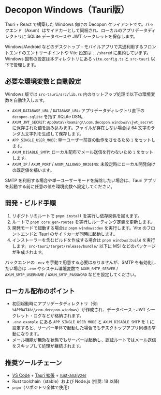 # Decopon Windows（Tauri版）

Tauri + React で構築した Windows 向けの Decopon クライアントです。バックエンド（Axum）はサイドカーとして同梱され、ローカルのアプリデータディレクトリに SQLite データベースや JWT シークレットを保存します。

Windows/Android などのデスクトップ・モバイルアプリで共通利用するフロントエンドのエントリーポイントや Vite 設定は `../shared` に集約しています。Windows 固有の設定は本ディレクトリにある `vite.config.ts` と `src-tauri` 以下で管理します。

## 必要な環境変数と自動設定

Windows 版では `src-tauri/src/lib.rs` 内のセットアップ処理で以下の環境変数を自動注入します。

- `AXUM_DATABASE_URL` / `DATABASE_URL`: アプリデータディレクトリ直下の `decopon.sqlite` を指す SQLite DSN。
- `AXUM_JWT_SECRET`: `AppData\\Roaming\\com.decopon.windows\\jwt_secret` に保存された値を読み込みます。ファイルが存在しない場合は 64 文字のランダム文字列を生成して保存します。
- `APP_SINGLE_USER_MODE`: 単一ユーザー前提の動作をさせるため `1` をセットします。
- `AXUM_DISABLE_SMTP`: ローカル配布でメール送信を行わないため `1` をセットします。
- `AXUM_IP` / `AXUM_PORT` / `AXUM_ALLOWED_ORIGINS`: 未設定時にローカル開発向けの既定値を補います。

SMTP を利用する場合や単一ユーザーモードを解除したい場合は、Tauri アプリを起動する前に任意の値を環境変数へ設定してください。

## 開発・ビルド手順

1. リポジトリのルートで `pnpm install` を実行し依存関係を揃えます。
2. ルートで `pnpm core:gen-routes` を実行しルーティング定義を更新します。
3. 開発モードで起動する場合は `pnpm windows:dev` を実行します。Vite のフロントエンドと Tauri のサイドカーが同時に起動します。
4. インストーラーを含むビルドを作成する場合は `pnpm windows:build` を実行します。`src-tauri/target/release/bundle/` 以下に MSI などのパッケージが生成されます。

バックエンドの `.env` を手動で用意する必要はありませんが、SMTP を有効化したい場合は `.env` やシステム環境変数で `AXUM_SMTP_SERVER` / `AXUM_SMTP_USERNAME` / `AXUM_SMTP_PASSWORD` などを設定してください。

## ローカル配布のポイント

- 初回起動時にアプリデータディレクトリ（例: `%APPDATA%\\com.decopon.windows`）が作成され、データベース・JWT シークレット・ログなどが格納されます。
- `.env.example` にある `APP_SINGLE_USER_MODE` と `AXUM_DISABLE_SMTP` を `1` に設定すると、サーバー単体で起動した場合でもデスクトップアプリ同様の挙動になります。
- メール機能が無効な状態でもサーバーは起動し、認証ルートではメール送信をスキップして処理が継続されます。

## 推奨ツールチェーン

- [VS Code](https://code.visualstudio.com/) + [Tauri 拡張](https://marketplace.visualstudio.com/items?itemName=tauri-apps.tauri-vscode) + [rust-analyzer](https://marketplace.visualstudio.com/items?itemName=rust-lang.rust-analyzer)
- Rust toolchain（stable）および Node.js (推奨: 18 以降)
- `pnpm`（リポジトリ全体で使用）
